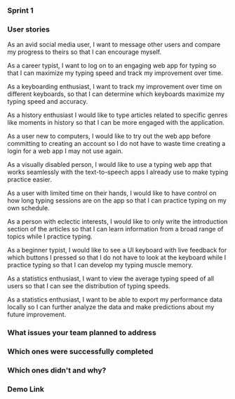 ### Sprint 1

### User stories

As an avid social media user, I want to message other users and compare my progress to theirs so that I can encourage myself.

As a career typist, I want to log on to an engaging web app for typing so that I can maximize my typing speed and track my improvement over time.

As a keyboarding enthusiast, I want to track my improvement over time on different keyboards, so that I can determine which keyboards maximize my typing speed and accuracy.

As a history enthusiast I would like to type articles related to specific genres like moments in history so that I can be more engaged with the application.

As a user new to computers, I would like to try out the web app before committing to creating an account so I do not have to waste time creating a login for a web app I may not use again.

As a visually disabled person, I would like to use a typing web app that works seamlessly with the text-to-speech apps I already use to make typing practice easier.

As a user with limited time on their hands, I would like to have control on how long typing sessions are on the app so that I can practice typing on my own schedule.

As a person with eclectic interests, I would like to only write the introduction section of the articles so that I can learn information from a broad range of topics while I practice typing. 

As a beginner typist, I would like to see a UI keyboard with live feedback for which buttons I pressed so that I do not have to look at the keyboard while I practice typing so that I can develop my typing muscle memory.

As a statistics enthusiast, I want to view the average typing speed of all users so that I can see the distribution of typing speeds.

As a statistics enthusiast, I want to be able to export my performance data locally so I can further analyze the data and make predictions about my future improvement. 

### What issues your team planned to address

### Which ones were successfully completed

### Which ones didn't and why?

### Demo Link
